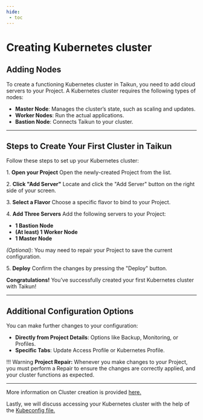 ```yaml
---
hide:
 - toc
---
```


# **Creating Kubernetes cluster**

## **Adding Nodes**

To create a functioning Kubernetes cluster in Taikun, you need to add cloud servers to your Project. A Kubernetes cluster requires the following types of nodes:  

- **Master Node**: Manages the cluster’s state, such as scaling and updates.
- **Worker Nodes**: Run the actual applications.
- **Bastion Node**: Connects Taikun to your cluster.

---

## **Steps to Create Your First Cluster in Taikun**

Follow these steps to set up your Kubernetes cluster:

1\. **Open your Project**
   Open the newly-created Project from the list.

2\. **Click "Add Server"**
   Locate and click the "Add Server" button on the right side of your screen.

3\. **Select a Flavor**
   Choose a specific flavor to bind to your Project.

4\. **Add Three Servers**
   Add the following servers to your Project:

  - **1 Bastion Node**
  - **(At least) 1 Worker Node**
  - **1 Master Node**

 *(Optional)*: You may need to repair your Project to save the current configuration.

5\. **Deploy**
   Confirm the changes by pressing the "Deploy" button.

**Congratulations!** You’ve successfully created your first Kubernetes cluster with Taikun!

---

## **Additional Configuration Options**

You can make further changes to your configuration:

- **Directly from Project Details**: Options like Backup, Monitoring, or Profiles.
- **Specific Tabs**: Update Access Profile or Kubernetes Profile.

!!! Warning
	**Project Repair:**
	Whenever you make changes to your Project, you must perform a Repair to ensure the changes are correctly applied, and your cluster functions as expected.

---

More information on Cluster creation is provided [here.](https://docs.taikun.cloud/CloudWorks/Managing_your_Projects/Create_a_Server/)

Lastly, we will discuss accessing your Kubernetes cluster with the help of the [Kubeconfig file.](https://docs.taikun.cloud/CloudWorks/Getting_Started/Accessing_Cluster_with_Kubeconfig/)
